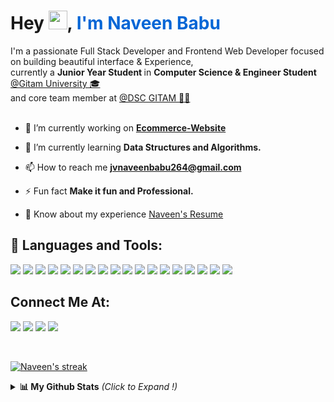 <!-- <a href="#"><img width="100%" height="auto" src="https://i.imgur.com/iXuL1HG.png" height="175px"/></a> -->

<h1 align="left">Hey <img src="https://raw.githubusercontent.com/MartinHeinz/MartinHeinz/master/wave.gif" width="30px">, <span style="color:#0366d6">I'm Naveen Babu </span></h1>
<p align="left">I'm a passionate Full Stack Developer and Frontend Web Developer focused on building beautiful interface & Experience, <br>  currently a <b>Junior Year Student </b> in <b>Computer Science & Engineer Student </b> <a href="https://www.gitam.edu/">@Gitam University 🎓</a> <br> and core team member at <a href="https://dsc-website-v2.vercel.app/">@DSC GITAM 👨‍💻</a> 

<br />
<br />

- 🔭 I’m currently working on **[Ecommerce-Website](https://github.com/jvnaveenbabu/KIWU-Fashions)**

- 🌱 I’m currently learning **Data Structures and Algorithms.**

- 📫 How to reach me **jvnaveenbabu264@gmail.com**

- ⚡ Fun fact **Make it fun and Professional.**

- 📑 Know about my experience <a href="https://drive.google.com/file/d/13YnPGIaMXdBtIa_ImOtOSEjfxShOTabn/view?usp=sharing">Naveen's Resume</a>


## 🚀 Languages and Tools:

<p align="left"> 
    <img src="https://img.icons8.com/color/48/000000/c-plus-plus-logo.png"/>
    <img src="https://img.icons8.com/color/48/000000/python.png"/>
    <img src="https://img.icons8.com/color/48/000000/java-coffee-cup-logo.png"/>
    <img src="https://img.icons8.com/color/48/000000/html-5.png"/> 
    <img src="https://img.icons8.com/color/48/000000/css3.png"/> 
    <img src="https://img.icons8.com/color/48/000000/bootstrap.png"/> 
    <img src="https://img.icons8.com/color/48/000000/javascript.png"/>
    <img src="https://img.icons8.com/color/48/000000/git.png"/>
    <img src="https://img.icons8.com/color/48/000000/react-native.png"/>
    <img src="https://img.icons8.com/color/48/000000/firebase.png"/>
    <img src="https://img.icons8.com/color/48/000000/nodejs.png"/>
    <img src="https://img.icons8.com/color/48/000000/mongodb.png"/>
    <img src="https://img.icons8.com/fluent/48/000000/mysql-logo.png"/>
    <img src="https://img.icons8.com/color/48/000000/windows-10.png"/>
    <img src="https://img.icons8.com/fluent/48/000000/console.png"/>
    <img src="https://img.icons8.com/fluent/48/000000/old-vmware-logo.png"/>
    <img src="https://img.icons8.com/color/48/000000/figma.png"/>
    <img src="https://img.icons8.com/color/48/000000/adobe-xd.png"/>

</p>

## Connect Me At:

<p align="left">

<a href="mailto:jvnaveenbabu264@gmail.com"><img src="https://img.icons8.com/fluent/48/000000/mail.png"/></a>
<a href = "https://www.linkedin.com/in/j-v-naveen-babu/"><img src="https://img.icons8.com/fluent/48/000000/linkedin.png"/></a>
<a href = "https://twitter.com/JVNaveenBabu1"><img src="https://img.icons8.com/fluent/48/000000/twitter.png"/></a>
<a href = "https://www.instagram.com/webdev.commune/"><img src="https://img.icons8.com/fluent/48/000000/instagram-new.png"/></a>

</p>

<br />

<p align="left">
    <a href="https://github.com/jvnaveenbabu/github-readme-streak-stats">
        <img title="🔥 Get streak stats for your profile at git.io/streak-stats" alt="Naveen's streak" src="https://github-readme-streak-stats.herokuapp.com/?user=jvnaveenbabu&theme=black-ice&hide_border=true&stroke=0000&background=060A0CD0"/>
    </a>
</p>

<details close>
<summary><b>📊 My Github Stats</b> <i>(Click to Expand !)</i></summary>
  <br/>
    <a href="https://github.com/jvnaveenbabu/github-readme-stats"><img alt="Naveen's Github Stats" src="https://github-readme-stats.vercel.app/api?username=jvnaveenbabu&show_icons=true&count_private=true&theme=react&hide_border=true&bg_color=0D1117" /></a>
  <a href="https://github.com/jvnaveenbabu/github-readme-stats"><img alt="Naveen's Top Languages" src="https://github-readme-stats.vercel.app/api/top-langs/?username=jvnaveenbabu&langs_count=8&count_private=true&layout=compact&theme=react&hide_border=true&bg_color=0D1117" /></a>

</details>
<br/>
<br/>
